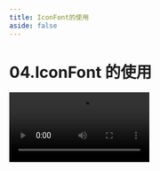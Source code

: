 ```yaml
---
title: IconFont的使用
aside: false
---
```


# 04.IconFont 的使用

<video autoplay src="http://qn.chinavanes.com/icon/04.IconFont%E7%9A%84%E4%BD%BF%E7%94%A8.mp4" controls controlsList="nodownload" width="50%"/>
